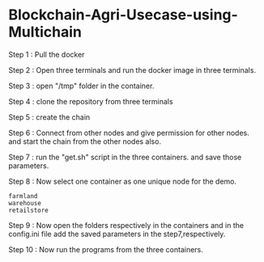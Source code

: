# Blockchain-Agri-Usecase-using-Multichain

Step 1 : Pull the docker

Step 2 : Open three terminals and run the docker image in three terminals.

Step 3 : open "/tmp" folder in the container.

Step 4 : clone the repository from three terminals

Step 5 : create the chain

Step 6 : Connect from other nodes and give permission for other nodes. and start the chain from the other nodes also.

Step 7 : run the "get.sh" script in the three containers. and save those parameters.

Step 8 : Now select one container as one unique node for the demo.

	farmland
	warehouse
	retailstore

Step 9 : Now open the folders respectively in the containers and in the config.ini file add the saved parameters in the step7,respectively.

Step 10 : Now run the programs from the three containers.



